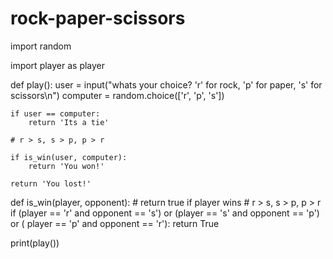# rock-paper-scissors
import random

import player as player


def play():
    user = input("whats your choice? 'r' for rock, 'p' for paper, 's' for scissors\n")
    computer = random.choice(['r', 'p', 's'])

    if user == computer:
        return 'Its a tie'

    # r > s, s > p, p > r

    if is_win(user, computer):
        return 'You won!'

    return 'You lost!'


def is_win(player, opponent):
    # return true if player wins
    # r > s, s > p, p > r
    if (player == 'r' and opponent == 's') or (player == 's' and opponent == 'p') or (
            player == 'p' and opponent == 'r'):
        return True


print(play())
